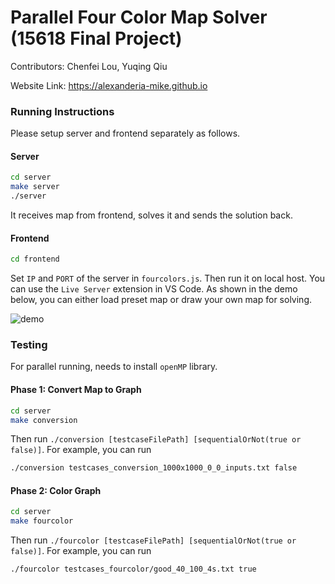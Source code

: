 # Parallel Four Color Map Solver (15618 Final Project)

Contributors: Chenfei Lou, Yuqing Qiu

Website Link: https://alexanderia-mike.github.io

### Running Instructions
Please setup server and frontend separately as follows.
#### Server

```bash
cd server
make server
./server
```
It receives map from frontend, solves it and sends the solution back.
#### Frontend
```bash
cd frontend
```
Set `IP` and `PORT` of the server in `fourcolors.js`. Then run it on local host. You can use the `Live Server` extension in VS Code.
As shown in the demo below, you can either load preset map or draw your own map for solving.

![demo](demo.gif)
### Testing
For parallel running, needs to install `openMP` library.
#### Phase 1: Convert Map to Graph
```bash
cd server
make conversion
```
Then run `./conversion [testcaseFilePath] [sequentialOrNot(true or false)]`. For example, you can run
```bash
./conversion testcases_conversion_1000x1000_0_0_inputs.txt false
```
#### Phase 2: Color Graph
```bash
cd server
make fourcolor
```
Then run `./fourcolor [testcaseFilePath] [sequentialOrNot(true or false)]`. For example, you can run
```bash
./fourcolor testcases_fourcolor/good_40_100_4s.txt true
```
